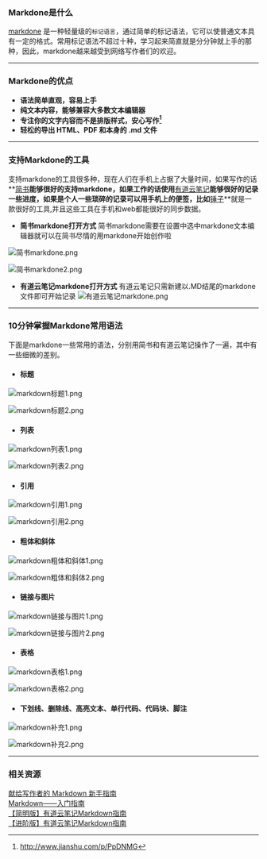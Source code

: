 ### Markdone是什么
[markdone]( http://wowubuntu.com/markdown/) 是一种轻量级的`标记语言`，通过简单的标记语法，它可以使普通文本具有一定的格式。常用标记语法不超过十种，学习起来简直就是分分钟就上手的那种，因此，markdone越来越受到网络写作者们的欢迎。             

---  

### Markdone的优点
   -  **语法简单直观，容易上手**
   -  **纯文本内容，能够兼容大多数文本编辑器**
   -  **专注你的文字内容而不是排版样式，安心写作[^n]**
   -  **轻松的导出 HTML、PDF 和本身的 .md 文件**
---
### 支持Markdone的工具  
支持markdone的工具很多种，现在人们在手机上占据了大量时间，如果写作的话**[简书](http://www.jianshu.com/)**能够很好的支持markdone，如果工作的话使用**[有道云笔记](https://note.youdao.com/)**能够很好的记录一些进度，如果是个人一些琐碎的记录可以用手机上的便签，比如**[锤子](https://cloud.smartisan.com/#/)**就是一款很好的工具,并且这些工具在手机和web都能很好的同步数据。

  - **简书markdone打开方式** 
        简书markdone需要在设置中选中markdone文本编辑器就可以在简书尽情的用markdone开始创作啦

![简书markdone.png](http://upload-images.jianshu.io/upload_images/2313746-e151c8fcd24c0344.png?imageMogr2/auto-orient/strip%7CimageView2/2/w/1240)

![简书markdone2.png](http://upload-images.jianshu.io/upload_images/2313746-3988ebcd869d8da7.png?imageMogr2/auto-orient/strip%7CimageView2/2/w/1240)

  - **有道云笔记markdone打开方式** 
        有道云笔记只需新建以.MD结尾的markdone文件即可开始记录
![有道云笔记markdone.png](http://upload-images.jianshu.io/upload_images/2313746-3fcd5e869a3a9761.png?imageMogr2/auto-orient/strip%7CimageView2/2/w/1240)


---
### 10分钟掌握Markdone常用语法     
下面是markdone一些常用的语法，分别用简书和有道云笔记操作了一遍，其中有一些细微的差别。
- #### 标题

![markdown标题1.png](http://upload-images.jianshu.io/upload_images/2313746-a0229576cb85600c.png?imageMogr2/auto-orient/strip%7CimageView2/2/w/1240)


![markdown标题2.png](http://upload-images.jianshu.io/upload_images/2313746-11b880b8509123de.png?imageMogr2/auto-orient/strip%7CimageView2/2/w/1240)

- #### 列表

![markdown列表1.png](http://upload-images.jianshu.io/upload_images/2313746-c0baafa1b61b67ca.png?imageMogr2/auto-orient/strip%7CimageView2/2/w/1240)


![markdown列表2.png](http://upload-images.jianshu.io/upload_images/2313746-2cc6aff57b42315c.png?imageMogr2/auto-orient/strip%7CimageView2/2/w/1240)

- #### 引用

![markdown引用1.png](http://upload-images.jianshu.io/upload_images/2313746-dff2cf76892bf4f2.png?imageMogr2/auto-orient/strip%7CimageView2/2/w/1240)


![markdown引用2.png](http://upload-images.jianshu.io/upload_images/2313746-377347e6195db70d.png?imageMogr2/auto-orient/strip%7CimageView2/2/w/1240)

- #### 粗体和斜体

![markdown粗体和斜体1.png](http://upload-images.jianshu.io/upload_images/2313746-5101e951481ff352.png?imageMogr2/auto-orient/strip%7CimageView2/2/w/1240)


![markdown粗体和斜体2.png](http://upload-images.jianshu.io/upload_images/2313746-eb8b4fc54bfafc90.png?imageMogr2/auto-orient/strip%7CimageView2/2/w/1240)

- #### 链接与图片

![markdown链接与图片1.png](http://upload-images.jianshu.io/upload_images/2313746-51b86b374759cbca.png?imageMogr2/auto-orient/strip%7CimageView2/2/w/1240)


![markdown链接与图片2.png](http://upload-images.jianshu.io/upload_images/2313746-c093c27c6a197040.png?imageMogr2/auto-orient/strip%7CimageView2/2/w/1240)

- #### 表格

![markdown表格1.png](http://upload-images.jianshu.io/upload_images/2313746-954b213c9143ea09.png?imageMogr2/auto-orient/strip%7CimageView2/2/w/1240)


![markdown表格2.png](http://upload-images.jianshu.io/upload_images/2313746-07e3fbe1c1a2507c.png?imageMogr2/auto-orient/strip%7CimageView2/2/w/1240)

- #### 下划线、删除线、高亮文本、单行代码、代码块、脚注
   
![markdown补充1.png](http://upload-images.jianshu.io/upload_images/2313746-e61d7c32081be037.png?imageMogr2/auto-orient/strip%7CimageView2/2/w/1240)


![markdown补充2.png](http://upload-images.jianshu.io/upload_images/2313746-c01dde961147c411.png?imageMogr2/auto-orient/strip%7CimageView2/2/w/1240)

---
### 相关资源     
[献给写作者的 Markdown 新手指南](http://www.jianshu.com/p/q81RER/)  
[Markdown——入门指南](http://www.jianshu.com/p/1e402922ee32/)  
[【简明版】有道云笔记Markdown指南](http://note.youdao.com/iyoudao/?p=2411&vendor=unsilent14)  
[【进阶版】有道云笔记Markdown指南](http://note.youdao.com/iyoudao/?p=2445&vendor=unsilent14)
[^n]: http://www.jianshu.com/p/PpDNMG
